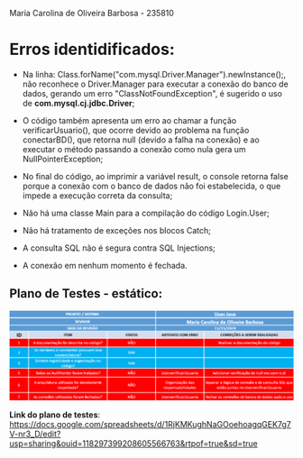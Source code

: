 Maria Carolina de Oliveira Barbosa - 235810

# Erros identidificados: 

- Na linha: Class.forName("com.mysql.Driver.Manager").newInstance();, não reconhece o Driver.Manager para executar a conexão do banco de dados, gerando um erro "ClassNotFoundException", é sugerido o uso de **com.mysql.cj.jdbc.Driver**;

- O código também apresenta um erro ao chamar a função verificarUsuario(), que ocorre devido ao problema na função conectarBD(), que retorna null (devido a falha na conexão) e ao executar o método passando a conexão como nula gera um NullPointerException;
  
- No final do código, ao imprimir a variável result, o console retorna false porque a conexão com o banco de dados não foi estabelecida, o que impede a execução correta da consulta;

- Não há uma classe Main para a compilação do código Login.User;

- Não há tratamento de exceções nos blocos Catch;

- A consulta SQL não é segura contra SQL Injections;

- A conexão em nenhum momento é fechada.
  
## **Plano de Testes - estático:**
![plano de testes](./images/plano%20de%20testes.png)

**Link do plano de testes**: https://docs.google.com/spreadsheets/d/1RjKMKughNaGOoehoagqGEK7g7V-nr3_D/edit?usp=sharing&ouid=118297399208605566763&rtpof=true&sd=true
